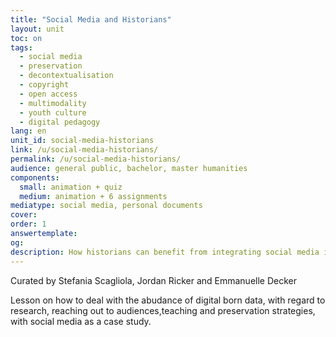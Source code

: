 ```yaml
---
title: "Social Media and Historians"
layout: unit
toc: on
tags:
  - social media 
  - preservation
  - decontextualisation
  - copyright
  - open access
  - multimodality
  - youth culture
  - digital pedagogy 
lang: en
unit_id: social-media-historians
link: /u/social-media-historians/
permalink: /u/social-media-historians/
audience: general public, bachelor, master humanities
components:
  small: animation + quiz
  medium: animation + 6 assignments
mediatype: social media, personal documents
cover:
order: 1
answertemplate:
og:
description: How historians can benefit from integrating social media in teaching and research
---
```

Curated by Stefania Scagliola, Jordan Ricker and Emmanuelle Decker

Lesson on how to deal with the abudance of digital born data, with regard to research, reaching out to audiences,teaching and preservation strategies, with social media as a case study.

<!-- more -->


